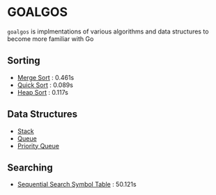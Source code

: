 # GOALGOS
`goalgos` is implmentations of various algorithms and data structures to become more familiar with Go

## Sorting
* [Merge Sort](/sorting/merge/merge.go) : 0.461s
* [Quick Sort](/sorting/quick/quick.go) : 0.089s
* [Heap Sort](/sorting/heap/heap.go) : 0.117s

## Data Structures
* [Stack](/collection/stack/stack.go)
* [Queue](/collection/queue/queue.go)
* [Priority Queue](/collection/pq/pq.go)

## Searching
* [Sequential Search Symbol Table](/searching/seqsearchst/seqsearchst.go) : 50.121s